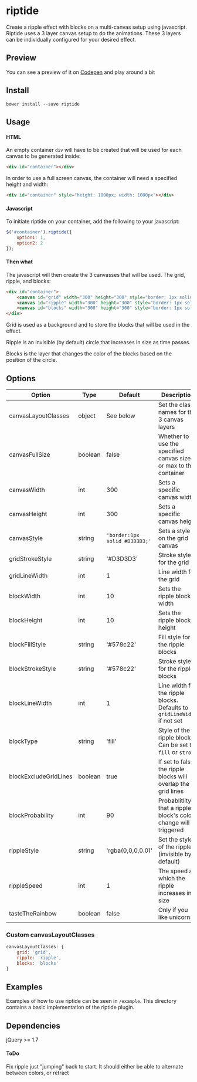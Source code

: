 # riptide

Create a ripple effect with blocks on a multi-canvas setup using javascript. Riptide uses a 3 layer canvas setup to do the animations. These 3 layers can be individually configured for your desired effect.

## Preview
You can see a preview of it on [Codepen](http://codepen.io/Crintus/pen/JXzZOO?editors=0010) and play around a bit

## Install
```
bower install --save riptide
```

## Usage

#### HTML
An empty container `div` will have to be created that will be used for each canvas to be generated inside:
```html
<div id="container"></div>
```
In order to use a full screen canvas, the container will need a specified height and width:
```html
<div id="container" style="height: 1000px; width: 1000px"></div>
```

#### Javascript
To initiate riptide on your container, add the following to your javascript:
```javascript
$('#container').riptide({
	option1: 1,
	option2: 2
});
```

#### Then what
The javascript will then create the 3 canvasses that will be used. The grid, ripple, and blocks:
```html
<div id="container">
	<canvas id="grid" width="300" height="300" style="border: 1px solid rgb(211, 211, 211); position: absolute; z-index: 1;"></canvas>
	<canvas id="ripple" width="300" height="300" style="border: 1px solid rgb(211, 211, 211); position: absolute; z-index: 2;"></canvas>
	<canvas id="blocks" width="300" height="300" style="border: 1px solid rgb(211, 211, 211); position: absolute; z-index: 3;"></canvas>
</div>
```
Grid is used as a background and to store the blocks that will be used in the effect.

Ripple is an invisible (by default) circle that increases in size as time passes.

Blocks is the layer that changes the color of the blocks based on the position of the circle.


## Options

Option | Type | Default | Description
------ | ---- | ------- | -----------
canvasLayoutClasses | object | See below | Set the class names for the 3 canvas layers
canvasFullSize | boolean | false | Whether to use the specified canvas size or max to the container
canvasWidth | int | 300 | Sets a specific canvas width
canvasHeight | int | 300 | Sets a specific canvas height
canvasStyle | string | `'border:1px solid #D3D3D3;'` | Sets a style on the grid canvas
gridStrokeStyle | string | '#D3D3D3' | Stroke style for the grid
gridLineWidth | int | 1 | Line width for the grid
blockWidth | int | 10 | Sets the ripple block width
blockHeight | int | 10 | Sets the ripple block height
blockFillStyle | string | '#578c22' | Fill style for the ripple blocks
blockStrokeStyle | string | '#578c22' | Stroke style for the ripple blocks
blockLineWidth | int | 1 | Line width for the ripple blocks. Defaults to `gridLineWidth` if not set
blockType | string | 'fill' | Style of the ripple blocks. Can be set to `fill` or `stroke`
blockExcludeGridLines | boolean | true | If set to false, the ripple blocks will overlap the grid lines
blockProbability | int | 90 | Probablitlity that a ripple block's color change will triggered
rippleStyle | string | 'rgba(0,0,0,0.0)' | Set the style of the ripple (invisible by default)
rippleSpeed | int | 1 | The speed at which the ripple increases in size
tasteTheRainbow | boolean | false | Only if you like unicorns!

### Custom canvasLayoutClasses
```javascript
canvasLayoutClasses: {
	grid: 'grid',
	ripple: 'ripple',
	blocks: 'blocks'
}
```

## Examples
Examples of how to use riptide can be seen in `/example`. This directory contains a basic implementation of the riptide plugin.

## Dependencies
jQuery >= 1.7

#### ToDo
Fix ripple just "jumping" back to start. It should either be able to alternate between colors, or retract
